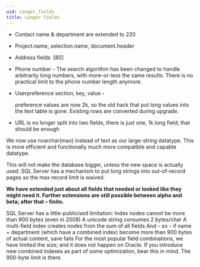 ```yaml
---
uid: Longer_fields
title: Longer fields
---
```


-   Contact name & department are extended to 220
-   Project.name, selection.name, document.header
-   Address fields  \[80\]
-   Phone number - The search algorithm has been changed to handle arbitrarily long numbers, with more-or-less the same results. There is no practical limit to the phone number length anymore.
-   Userpreference section, key, value -

    preference values are now 2k, so the old hack that put long values into the text table is gone. Existing rows are converted during upgrade.

-   URL is no longer split into two fields, there is just one, 1k long field; that should be enough

We now use nvarchar(max) instead of text as our large-string datatype. This is more efficient and functionally much more compatible and capable datatype.

This will not make the database bigger, unless the new space is actually used. SQL Server has a mechanism to put long strings into out-of-record pages so the max record limit is waived.

**We have extended just about all fields that needed or looked like they might need it. Further extensions are still possible between alpha and beta; after that – finito.**

SQL Server has a little-publicised limitation: Index nodes cannot be more than 900 bytes (even in 2008)
A unicode string consumes 2 bytes/char
A multi-field index creates nodes from the sum of all fields
And – so – if name + department (which have a combined index) become more than 900 bytes of actual content, save fails
For the most popular field combinations, we have limited the size; and it does not happen on Oracle.
If you introduce new combined indexes as part of some optimization, bear this in mind. The 900-byte limit is there.